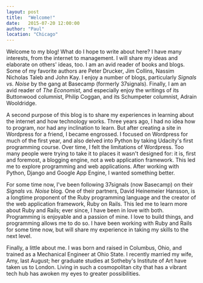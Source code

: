 ```yaml
---
layout: post
title:  "Welcome!"
date:   2015-07-20 12:00:00
author: "Paul"
location: "Chicago"
---
```


Welcome to my blog! What do I hope to write about here? I have many interests, from the internet to management. I will share my ideas and elaborate on others' ideas, too. I am an avid reader of books and blogs. Some of my favorite authors are Peter Drucker, Jim Collins, Nassim Nicholas Taleb and John Kay. I enjoy a number of blogs, particularly *Signals vs. Noise* by the gang at Basecamp (formerly 37signals). Finally, I am an avid reader of *The Economist*, and especially enjoy the writings of its Buttonwood columnist, Philip Coggan, and its Schumpeter columnist, Adrain Wooldridge.

A second purpose of this blog is to share my experiences in learning about the internet and how technology works. Three years ago, I had no idea how to program, nor had any inclination to learn. But after creating a site in Wordpress for a friend, I became engrossed. I focused on Wordpress for much of the first year, and also delved into Python by taking Udacity's first programming course. Over time, I felt the limitations of Wordpress. Too many people were trying to take it to places it wasn't designed for: it is, first and foremost, a blogging engine, not a web application framework. This led me to explore programming and web applications. After working with Python, Django and Google App Engine, I wanted something better. 

<!--excerpt-->

For some time now, I've been following 37signals (now Basecamp) on their *Signals vs. Noise* blog. One of their partners, David Heinemeier Hansson, is a longtime proponent of the Ruby programming language and the creator of the web application framework, Ruby on Rails. This led me to learn more about Ruby and Rails; ever since, I have been in love with both. Programming is enjoyable and a passion of mine. I love to build things, and programming allows me to do so. I have been working with Ruby and Rails for some time now, but will share my experience in taking my skills to the next level. 

Finally, a little about me. I was born and raised in Columbus, Ohio, and trained as a Mechanical Engineer at Ohio State. I recently married my wife, Amy, last August; her graduate studies at Sotheby's Institute of Art have taken us to London. Living in such a cosmopolitan city that has a vibrant tech hub has awoken my eyes to greater possibilities.
